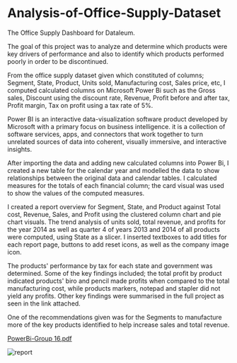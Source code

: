 # Analysis-of-Office-Supply-Dataset
The Office Supply Dashboard for Dataleum.

The goal of this project was to analyze and determine which products were key drivers of performance and also to identify which products performed poorly in order to be discontinued.

From the office supply dataset given which constituted of columns; Segment, State, Product, Units sold, Manufacturing cost, Sales price, etc, I computed calculated columns on Microsoft Power Bi such as the Gross sales, Discount using the discount rate, Revenue, Profit before and after tax, Profit margin, Tax on profit using a tax rate of 5%.

Power BI is an interactive data-visualization software product developed by Microsoft with a primary focus on business intelligence. it is a collection of software services, apps, and connectors that work together to turn unrelated sources of data into coherent, visually immersive, and interactive insights.

After importing the data and adding new calculated columns into Power Bi, I created a new table for the calendar year and modelled the data to show relationships between the original data and calendar tables. I calculated measures for the totals of each financial column; the card visual was used to show the values of the computed measures.

I created a report overview for Segment, State, and Product against Total cost, Revenue, Sales, and Profit using the clustered column chart and pie chart visuals. The trend analysis of units sold, total revenue, and profits for the year 2014 as well as quarter 4 of years 2013 and 2014 of all products were computed, using State as a slicer. I inserted textboxes to add titles for each report page, buttons to add reset icons, as well as the company image icon.

The products' performance by tax for each state and government was determined. Some of the key findings included; the total profit by product indicated products' biro and pencil made profits when compared to the total manufacturing cost, while products markers, notepad and stapler did not yield any profits. Other key findings were summarised in the full project as seen in the link attached.

One of the recommendations given was for the Segments to manufacture more of the key products identified to help increase sales and total revenue.

[PowerBi-Group 16.pdf](https://github.com/cannydee/Office-Supply-Dashboard/files/10154118/PowerBi-Group.16.pdf)



![report](https://user-images.githubusercontent.com/94903456/205638025-06dc8002-12dc-40b0-a539-5ce5a82d2dca.png)

